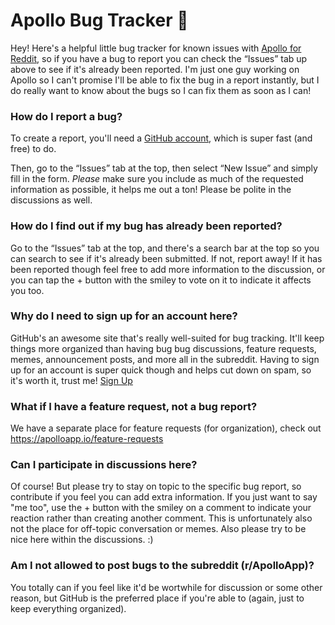 # Apollo Bug Tracker 🐛

Hey! Here's a helpful little bug tracker for known issues with [Apollo for Reddit](https://apolloapp.io), so if you have a bug to report you can check the “Issues” tab up above to see if it's already been reported. I'm just one guy working on Apollo so I can't promise I'll be able to fix the bug in a report instantly, but I do really want to know about the bugs so I can fix them as soon as I can! 

### How do I report a bug?

To create a report, you'll need a [GitHub account](https://github.com/), which is super fast (and free) to do.

Then, go to the “Issues” tab at the top, then select “New Issue” and simply fill in the form. *Please* make sure you include as much of the requested information as possible, it helps me out a ton! Please be polite in the discussions as well.

### How do I find out if my bug has already been reported?

Go to the “Issues” tab at the top, and there's a search bar at the top so you can search to see if it's already been submitted. If not, report away! If it has been reported though feel free to add more information to the discussion, or you can tap the + button with the smiley to vote on it to indicate it affects you too. 

### Why do I need to sign up for an account here?

GitHub's an awesome site that's really well-suited for bug tracking. It'll keep things more organized than having bug bug discussions, feature requests, memes, announcement posts, and more all in the subreddit. Having to sign up for an account is super quick though and helps cut down on spam, so it's worth it, trust me! [Sign Up](https://github.com/)

### What if I have a feature request, not a bug report?

We have a separate place for feature requests (for organization), check out https://apolloapp.io/feature-requests

### Can I participate in discussions here?

Of course! But please try to stay on topic to the specific bug report, so contribute if you feel you can add extra information. If you just want to say "me too", use the + button with the smiley on a comment to indicate your reaction rather than creating another comment. This is unfortunately also not the place for off-topic conversation or memes. Also please try to be nice here within the discussions. :)

### Am I not allowed to post bugs to the subreddit (r/ApolloApp)?

You totally can if you feel like it'd be wortwhile for discussion or some other reason, but GitHub is the preferred place if you're able to (again, just to keep everything organized).
